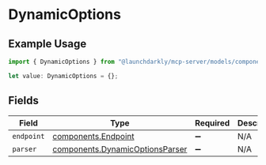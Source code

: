 # DynamicOptions

## Example Usage

```typescript
import { DynamicOptions } from "@launchdarkly/mcp-server/models/components";

let value: DynamicOptions = {};
```

## Fields

| Field                                                                              | Type                                                                               | Required                                                                           | Description                                                                        |
| ---------------------------------------------------------------------------------- | ---------------------------------------------------------------------------------- | ---------------------------------------------------------------------------------- | ---------------------------------------------------------------------------------- |
| `endpoint`                                                                         | [components.Endpoint](../../models/components/endpoint.md)                         | :heavy_minus_sign:                                                                 | N/A                                                                                |
| `parser`                                                                           | [components.DynamicOptionsParser](../../models/components/dynamicoptionsparser.md) | :heavy_minus_sign:                                                                 | N/A                                                                                |